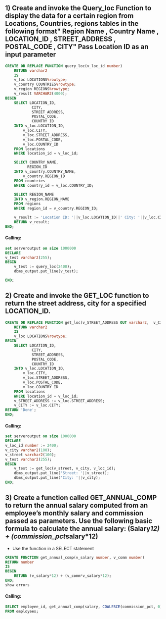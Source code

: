 ## 1) Create and invoke the Query_loc Function to display the data for a certain region from Locations, Countries, regions tables in the following format" Region Name , Country Name , LOCATION_ID  , STREET_ADDRESS  , POSTAL_CODE , CITY" Pass Location ID as an input parameter

````sql
CREATE OR REPLACE FUNCTION query_loc(v_loc_id number)
    RETURN varchar2
    IS
    v_loc LOCATIONS%rowtype;
    v_country COUNTRIES%rowtype;
    v_region REGIONS%rowtype;
    v_result VARCHAR2(4000);
BEGIN
    SELECT LOCATION_ID,
            CITY,
            STREET_ADDRESS,
            POSTAL_CODE,
            COUNTRY_ID
    INTO v_loc.LOCATION_ID,
        v_loc.CITY,
        v_loc.STREET_ADDRESS,
        v_loc.POSTAL_CODE,
        v_loc.COUNTRY_ID
    FROM locations
    WHERE location_id = v_loc_id;

    SELECT COUNTRY_NAME,
          REGION_ID  
    INTO v_country.COUNTRY_NAME,
        v_country.REGION_ID
    FROM countries
    WHERE country_id = v_loc.COUNTRY_ID;
    
    SELECT REGION_NAME
    INTO v_region.REGION_NAME
    FROM regions
    WHERE region_id = v_country.REGION_ID;

    v_result := 'Location ID: '||v_loc.LOCATION_ID||' City: '||v_loc.CITY||' Street: '||v_loc.STREET_ADDRESS||' Postal'||v_loc.POSTAL_CODE||' Country: '||v_country.COUNTRY_NAME||' Region: '||v_region.REGION_NAME;
    RETURN v_result;
END;
````
#### Calling:
````sql
set serveroutput on size 1000000
DECLARE
v_test varchar2(255);
BEGIN
    v_test := query_loc(2400);
    dbms_output.put_line(v_test);

END;
````

## 2) Create and invoke the GET_LOC function to return the street address, city for a specified LOCATION_ID.

````sql
CREATE OR REPLACE FUNCTION get_loc(v_STREET_ADDRESS OUT varchar2,  v_CITY OUT varchar2, v_loc_id number)
    RETURN varchar2
    IS
    v_loc LOCATIONS%rowtype;
BEGIN
    SELECT LOCATION_ID,
            CITY,
            STREET_ADDRESS,
            POSTAL_CODE,
            COUNTRY_ID
    INTO v_loc.LOCATION_ID,
        v_loc.CITY,
        v_loc.STREET_ADDRESS,
        v_loc.POSTAL_CODE,
        v_loc.COUNTRY_ID
    FROM locations
    WHERE location_id = v_loc_id;
    v_STREET_ADDRESS := v_loc.STREET_ADDRESS;
    v_CITY := v_loc.CITY;
RETURN 'Done';
END;
````
#### Calling:
````sql
set serveroutput on size 1000000
DECLARE
v_loc_id number := 2400;
v_city varchar2(100);
v_street varchar2(100);
v_test varchar2(255);
BEGIN
    v_test := get_loc(v_street, v_city, v_loc_id);
    dbms_output.put_line('Street: '||v_street);
    dbms_output.put_line('City: '||v_city);
END;
````
## 3) Create a function called GET_ANNUAL_COMP to return the annual salary computed from an employee’s monthly salary and commission passed as parameters.  Use the following basic formula to calculate the annual salary:  (Salary*12) + (commission_pct*salary*12)
- Use the function in a SELECT statement
````sql
CREATE FUNCTION get_annual_comp(v_salary number, v_comm number)
RETURN number
IS
BEGIN
    RETURN (v_salary*12) + (v_comm*v_salary*12);
END;
show errors
````
#### Calling:
````sql
SELECT employee_id, get_annual_comp(salary, COALESCE(commission_pct, 0))
FROM employees;
````
